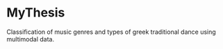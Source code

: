 # MyThesis
Classification of music genres and types of greek traditional dance using multimodal data.
